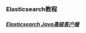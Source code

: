 ### Elasticsearch教程
##### [Elasticsearch Java高级客户端][1]
[1]: https://www.cnblogs.com/cjsblog/p/10232581.html
